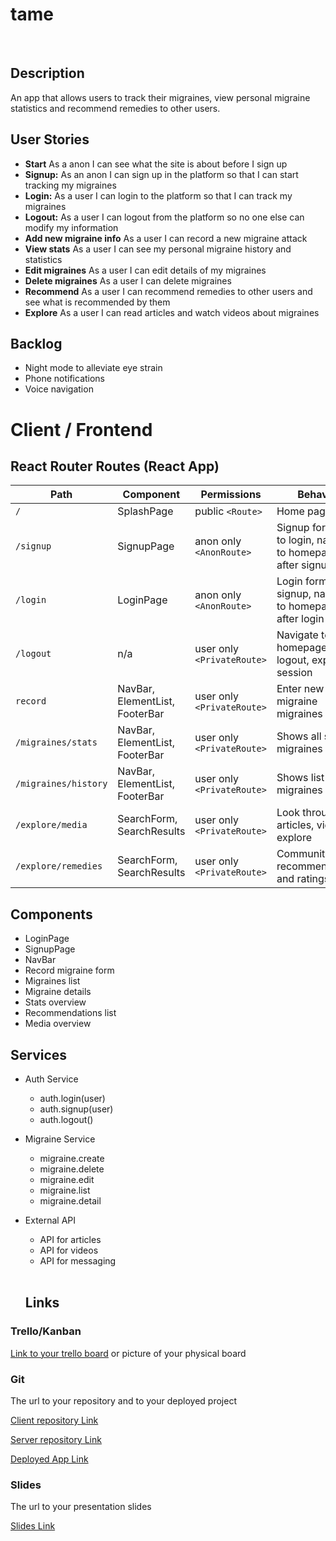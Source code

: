 # tame

<br>

## Description
An app that allows users to track their migraines, view personal migraine statistics and recommend remedies to other users.

## User Stories

-  **Start** As a anon I can see what the site is about before I sign up 
-  **Signup:** As an anon I can sign up in the platform so that I can start tracking my migraines
-  **Login:** As a user I can login to the platform so that I can track my migraines
-  **Logout:** As a user I can logout from the platform so no one else can modify my information
- **Add new migraine info** As a user I can record a new migraine attack
- **View stats** As a user I can see my personal migraine history and statistics
- **Edit migraines** As a user I can edit details of my migraines
- **Delete migraines** As a user I can delete migraines
- **Recommend** As a user I can recommend remedies to other users and see what is recommended by them
- **Explore** As a user I can read articles and watch videos about migraines

## Backlog
- Night mode to alleviate eye strain
- Phone notifications
- Voice navigation

# Client / Frontend

## React Router Routes (React App)
| Path                      | Component                      | Permissions | Behavior                                                     |
| ------------------------- | --------------------           | ----------- | ------------------------------------------------------------ |
| `/`                       | SplashPage                     | public `<Route>`            | Home page                                        |
| `/signup`                 | SignupPage                     | anon only  `<AnonRoute>`    | Signup form, link to login, navigate to homepage after signup |
| `/login`                  | LoginPage                      | anon only `<AnonRoute>`     | Login form, link to signup, navigate to homepage after login  |
| `/logout`                 | n/a                            | user only `<PrivateRoute>`  | Navigate to homepage after logout, expire session             |
| `record`                  | NavBar, ElementList, FooterBar | user only `<PrivateRoute>`  | Enter new migraine migraines                                |
| `/migraines/stats`        | NavBar, ElementList, FooterBar | user only `<PrivateRoute>`  | Shows all stats migraines                                    |
| `/migraines/history`      | NavBar, ElementList, FooterBar | user only `<PrivateRoute>`  | Shows list of all migraines explore                                    |
| `/explore/media      `    | SearchForm, SearchResults      | user only  `<PrivateRoute>` | Look through articles, videos explore                               |
| `/explore/remedies`       | SearchForm, SearchResults      | user only `<PrivateRoute>`  | Community recommendations and ratings 

## Components

- LoginPage
- SignupPage
- NavBar
- Record migraine form
- Migraines list
- Migraine details
- Stats overview
- Recommendations list
- Media overview

## Services

- Auth Service
  - auth.login(user)
  - auth.signup(user)
  - auth.logout()

- Migraine Service
  - migraine.create
  - migraine.delete
  - migraine.edit
  - migraine.list
  - migraine.detail
  
- External API
  - API for articles
  - API for videos
  - API for messaging

  <br>

  ## Links

### Trello/Kanban

[Link to your trello board]() 
or picture of your physical board

### Git

The url to your repository and to your deployed project

[Client repository Link](https://github.com/brittahelm/tame-client)

[Server repository Link](https://github.com/brittahelm/tame-server)

[Deployed App Link]()

### Slides

The url to your presentation slides

[Slides Link](https://docs.google.com/presentation/d/16NyniG3zRQL8AWXdVEb-qX6eyv0xLjbKvOc_xuLJlkw/edit?usp=sharing)

